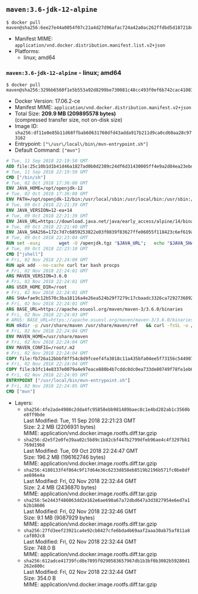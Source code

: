 ## `maven:3.6-jdk-12-alpine`

```console
$ docker pull maven@sha256:6ee27e44a0054f07c21a4d27d96afac724a42a0ac262ffdbd5d18721841367e5
```

-	Manifest MIME: `application/vnd.docker.distribution.manifest.list.v2+json`
-	Platforms:
	-	linux; amd64

### `maven:3.6-jdk-12-alpine` - linux; amd64

```console
$ docker pull maven@sha256:329bb6560f1e5b553a92d8299be730081c48cc493f0ef6b742cac410830eaff4
```

-	Docker Version: 17.06.2-ce
-	Manifest MIME: `application/vnd.docker.distribution.manifest.v2+json`
-	Total Size: **209.9 MB (209895578 bytes)**  
	(compressed transfer size, not on-disk size)
-	Image ID: `sha256:df11e0e85b11d68ffbab60631760dfd43adda917b211d9ca0cd60aa28c973162`
-	Entrypoint: `["\/usr\/local\/bin\/mvn-entrypoint.sh"]`
-	Default Command: `["mvn"]`

```dockerfile
# Tue, 11 Sep 2018 22:19:50 GMT
ADD file:25c10b1d1b41d46a1827ad0b0d2389c24df6d31430005ff4e9a2d84ea23ebd42 in / 
# Tue, 11 Sep 2018 22:19:50 GMT
CMD ["/bin/sh"]
# Tue, 02 Oct 2018 17:36:08 GMT
ENV JAVA_HOME=/opt/openjdk-12
# Tue, 02 Oct 2018 17:36:08 GMT
ENV PATH=/opt/openjdk-12/bin:/usr/local/sbin:/usr/local/bin:/usr/sbin:/usr/bin:/sbin:/bin
# Tue, 09 Oct 2018 22:21:39 GMT
ENV JAVA_VERSION=12-ea+14
# Tue, 09 Oct 2018 22:21:39 GMT
ENV JAVA_URL=https://download.java.net/java/early_access/alpine/14/binaries/openjdk-12-ea+14_linux-x64-musl_bin.tar.gz
# Tue, 09 Oct 2018 22:21:40 GMT
ENV JAVA_SHA256=172c7d7c6859253822e03f0839f83627ffe06055f118423c6ef619a1af836b4c
# Tue, 09 Oct 2018 22:23:04 GMT
RUN set -eux; 		wget -O /openjdk.tgz "$JAVA_URL"; 	echo "$JAVA_SHA256 */openjdk.tgz" | sha256sum -c -; 	mkdir -p "$JAVA_HOME"; 	tar --extract --file /openjdk.tgz --directory "$JAVA_HOME" --strip-components 1; 	rm /openjdk.tgz; 		java -Xshare:dump; 		java --version; 	javac --version
# Tue, 09 Oct 2018 22:23:10 GMT
CMD ["jshell"]
# Fri, 02 Nov 2018 22:24:00 GMT
RUN apk add --no-cache curl tar bash procps
# Fri, 02 Nov 2018 22:24:01 GMT
ARG MAVEN_VERSION=3.6.0
# Fri, 02 Nov 2018 22:24:01 GMT
ARG USER_HOME_DIR=/root
# Fri, 02 Nov 2018 22:24:01 GMT
ARG SHA=fae9c12b570c3ba18116a4e26ea524b29f7279c17cbaadc3326ca72927368924d9131d11b9e851b8dc9162228b6fdea955446be41207a5cfc61283dd8a561d2f
# Fri, 02 Nov 2018 22:24:01 GMT
ARG BASE_URL=https://apache.osuosl.org/maven/maven-3/3.6.0/binaries
# Fri, 02 Nov 2018 22:24:03 GMT
# ARGS: BASE_URL=https://apache.osuosl.org/maven/maven-3/3.6.0/binaries MAVEN_VERSION=3.6.0 SHA=fae9c12b570c3ba18116a4e26ea524b29f7279c17cbaadc3326ca72927368924d9131d11b9e851b8dc9162228b6fdea955446be41207a5cfc61283dd8a561d2f USER_HOME_DIR=/root
RUN mkdir -p /usr/share/maven /usr/share/maven/ref   && curl -fsSL -o /tmp/apache-maven.tar.gz ${BASE_URL}/apache-maven-${MAVEN_VERSION}-bin.tar.gz   && echo "${SHA}  /tmp/apache-maven.tar.gz" | sha512sum -c -   && tar -xzf /tmp/apache-maven.tar.gz -C /usr/share/maven --strip-components=1   && rm -f /tmp/apache-maven.tar.gz   && ln -s /usr/share/maven/bin/mvn /usr/bin/mvn
# Fri, 02 Nov 2018 22:24:04 GMT
ENV MAVEN_HOME=/usr/share/maven
# Fri, 02 Nov 2018 22:24:04 GMT
ENV MAVEN_CONFIG=/root/.m2
# Fri, 02 Nov 2018 22:24:04 GMT
COPY file:fb726a12bbbf8ff54c8d9fceef4fa3018c11a435bfa04ee5f73156c544907861 in /usr/local/bin/mvn-entrypoint.sh 
# Fri, 02 Nov 2018 22:24:04 GMT
COPY file:b3fc14e8337e0079a4e97eace880b4b7cddc0dc0ea733de80749f78fe1eb089a in /usr/share/maven/ref/ 
# Fri, 02 Nov 2018 22:24:05 GMT
ENTRYPOINT ["/usr/local/bin/mvn-entrypoint.sh"]
# Fri, 02 Nov 2018 22:24:05 GMT
CMD ["mvn"]
```

-	Layers:
	-	`sha256:4fe2ade4980c2dda4fc95858ebb981489baec8c1e4bd282ab1c3560be8ff9bde`  
		Last Modified: Tue, 11 Sep 2018 22:21:23 GMT  
		Size: 2.2 MB (2206931 bytes)  
		MIME: application/vnd.docker.image.rootfs.diff.tar.gzip
	-	`sha256:d2e5f2e0fe39aa02c5b89c1b82cbf447b2799dfeb96ae4c4f3297bb1769d19b8`  
		Last Modified: Tue, 09 Oct 2018 22:24:47 GMT  
		Size: 196.2 MB (196162746 bytes)  
		MIME: application/vnd.docker.image.rootfs.diff.tar.gzip
	-	`sha256:4180133f4f864c9f17d64e36c6233d858eb8519b2196b571fc0be8dfae696e4a`  
		Last Modified: Fri, 02 Nov 2018 22:32:44 GMT  
		Size: 2.4 MB (2436870 bytes)  
		MIME: application/vnd.docker.image.rootfs.diff.tar.gzip
	-	`sha256:5e2443f486063dd2e162e6ae698a67a72dbd647a3d3827954e6ed7a162b18606`  
		Last Modified: Fri, 02 Nov 2018 22:32:46 GMT  
		Size: 9.1 MB (9087929 bytes)  
		MIME: application/vnd.docker.image.rootfs.diff.tar.gzip
	-	`sha256:27fd3eef23921ca4e92cb8427cfe6bda4b69aaf2aaa30ab75af811a8caf802c8`  
		Last Modified: Fri, 02 Nov 2018 22:32:44 GMT  
		Size: 748.0 B  
		MIME: application/vnd.docker.image.rootfs.diff.tar.gzip
	-	`sha256:612adce41739fcd8e7895f0290583657967db1b3bf0b3002b59280d1262e800c`  
		Last Modified: Fri, 02 Nov 2018 22:32:44 GMT  
		Size: 354.0 B  
		MIME: application/vnd.docker.image.rootfs.diff.tar.gzip
